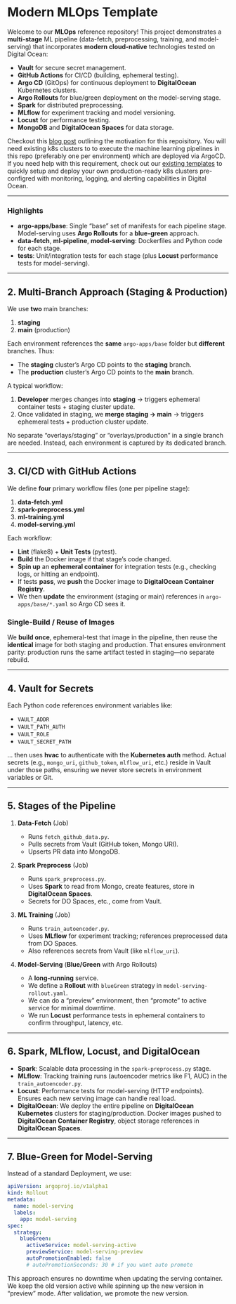 # Modern MLOps Template

Welcome to our **MLOps** reference repository! This project demonstrates a **multi-stage** ML pipeline (data-fetch, preprocessing, training, and model-serving) that incorporates **modern cloud-native** technologies tested on Digital Ocean:

- **Vault** for secure secret management.
- **GitHub Actions** for CI/CD (building, ephemeral testing).
- **Argo CD** (GitOps) for continuous deployment to **DigitalOcean** Kubernetes clusters.
- **Argo Rollouts** for blue/green deployment on the model-serving stage.
- **Spark** for distributed preprocessing.
- **MLflow** for experiment tracking and model versioning.
- **Locust** for performance testing.
- **MongoDB** and **DigitalOcean Spaces** for data storage.


Checkout this [blog post](https://mfadhel.com/mlops-blueprint/) outlining the motivation for this repoisitory. You will need existing k8s clusters to to execute the machine learning pipelines in this repo (preferably one per environment) which are deployed via ArgoCD. If you need help with this requirement, check out our [existing templates](https://github.com/hadii-tech/cloud-infra) to quickly setup and deploy your own production-ready k8s clusters pre-configred with monitoring, logging, and alerting capabilities in Digital Ocean.

---

### Highlights

- **argo-apps/base**: Single “base” set of manifests for each pipeline stage. Model-serving uses **Argo Rollouts** for a **blue-green** approach.
- **data-fetch**, **ml-pipeline**, **model-serving**: Dockerfiles and Python code for each stage.
- **tests**: Unit/integration tests for each stage (plus **Locust** performance tests for model-serving).

---

## 2. Multi-Branch Approach (Staging & Production)

We use **two** main branches:

1. **staging**  
2. **main** (production)

Each environment references the **same** `argo-apps/base` folder but **different** branches. Thus:
- The **staging** cluster’s Argo CD points to the **staging** branch.  
- The **production** cluster’s Argo CD points to the **main** branch.  

A typical workflow:
1. **Developer** merges changes into **staging** → triggers ephemeral container tests + staging cluster update.
2. Once validated in staging, we **merge staging → main** → triggers ephemeral tests + production cluster update.

No separate “overlays/staging” or “overlays/production” in a single branch are needed. Instead, each environment is captured by its dedicated branch.

---

## 3. CI/CD with GitHub Actions

We define **four** primary workflow files (one per pipeline stage):

1. **data-fetch.yml**
2. **spark-preprocess.yml**
3. **ml-training.yml**
4. **model-serving.yml**

Each workflow:

- **Lint** (flake8) + **Unit Tests** (pytest).
- **Build** the Docker image if that stage’s code changed.
- **Spin up** an **ephemeral container** for integration tests (e.g., checking logs, or hitting an endpoint).
- If tests **pass**, we **push** the Docker image to **DigitalOcean Container Registry**.
- We then **update** the environment (staging or main) references in `argo-apps/base/*.yaml` so Argo CD sees it.

### Single-Build / Reuse of Images

We **build once**, ephemeral-test that image in the pipeline, then reuse the **identical** image for both staging and production. That ensures environment parity: production runs the same artifact tested in staging—no separate rebuild.

---

## 4. Vault for Secrets

Each Python code references environment variables like:

- `VAULT_ADDR`
- `VAULT_PATH_AUTH`
- `VAULT_ROLE`
- `VAULT_SECRET_PATH`

… then uses **hvac** to authenticate with the **Kubernetes auth** method. Actual secrets (e.g., `mongo_uri`, `github_token`, `mlflow_uri`, etc.) reside in Vault under those paths, ensuring we never store secrets in environment variables or Git.

---

## 5. Stages of the Pipeline

1. **Data-Fetch** (Job)  
   - Runs `fetch_github_data.py`.  
   - Pulls secrets from Vault (GitHub token, Mongo URI).  
   - Upserts PR data into MongoDB.

2. **Spark Preprocess** (Job)  
   - Runs `spark_preprocess.py`.  
   - Uses **Spark** to read from Mongo, create features, store in **DigitalOcean Spaces**.  
   - Secrets for DO Spaces, etc., come from Vault.

3. **ML Training** (Job)  
   - Runs `train_autoencoder.py`.  
   - Uses **MLflow** for experiment tracking; references preprocessed data from DO Spaces.  
   - Also references secrets from Vault (like `mlflow_uri`).

4. **Model-Serving** (**Blue/Green** with Argo Rollouts)  
   - A **long-running** service.  
   - We define a **Rollout** with `blueGreen` strategy in `model-serving-rollout.yaml`.  
   - We can do a “preview” environment, then “promote” to active service for minimal downtime.  
   - We run **Locust** performance tests in ephemeral containers to confirm throughput, latency, etc.

---

## 6. Spark, MLflow, Locust, and DigitalOcean

- **Spark**: Scalable data processing in the `spark-preprocess.py` stage.  
- **MLflow**: Tracking training runs (autoencoder metrics like F1, AUC) in the `train_autoencoder.py`.  
- **Locust**: Performance tests for model-serving (HTTP endpoints). Ensures each new serving image can handle real load.  
- **DigitalOcean**: We deploy the entire pipeline on **DigitalOcean Kubernetes** clusters for staging/production. Docker images pushed to **DigitalOcean Container Registry**, object storage references in **DigitalOcean Spaces**.

---

## 7. Blue-Green for Model-Serving

Instead of a standard Deployment, we use:

```yaml
apiVersion: argoproj.io/v1alpha1
kind: Rollout
metadata:
  name: model-serving
  labels:
    app: model-serving
spec:
  strategy:
    blueGreen:
      activeService: model-serving-active
      previewService: model-serving-preview
      autoPromotionEnabled: false
      # autoPromotionSeconds: 30 # if you want auto promote
```
This approach ensures no downtime when updating the serving container. We keep the old version active while spinning up the new version in “preview” mode. After validation, we promote the new version.

